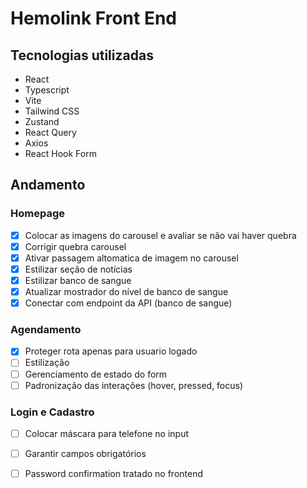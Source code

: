# Hemolink Front End

## Tecnologias utilizadas

- React
- Typescript
- Vite
- Tailwind CSS
- Zustand
- React Query
- Axios
- React Hook Form

## Andamento

### Homepage

- [x] Colocar as imagens do carousel e avaliar se não vai haver quebra
- [x] Corrigir quebra carousel
- [x] Ativar passagem altomatica de imagem no carousel
- [x] Estilizar seção de notícias
- [x] Estilizar banco de sangue
- [x] Atualizar mostrador do nível de banco de sangue
- [x] Conectar com endpoint da API (banco de sangue)

### Agendamento

- [x] Proteger rota apenas para usuario logado
- [ ] Estilização
- [ ] Gerenciamento de estado do form
- [ ] Padronização das interações (hover, pressed, focus)

### Login e Cadastro
- [ ] Colocar máscara para telefone no input
- [ ] Garantir campos obrigatórios
- [ ] Password confirmation tratado no frontend



